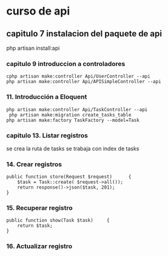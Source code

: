 # curso de api

## capitulo 7 instalacion del paquete de api

php artisan install:api

### capitulo 9 introduccion a controladores

    cphp artisan make:controller Api/UserController --api
    php artisan make:controller Api/APISimpleController --api

### 11. Introducción a Eloquent

    php artisan make:controller Api/TaskController --api
     php artisan make:migration create_tasks_table
    php artisan make:factory TaskFactory --model=Task

### capitulo 13. Listar registros
 se crea la ruta de tasks
 se trabaja con index de tasks

### 14. Crear registros

    public function store(Request $request)      {
        $task = Task::create( $request->all());
        return response()->json($task, 201);
    }



###  15. Recuperar registro

    public function show(Task $task)     {
        return $task; 
    }
 
### 16. Actualizar registro












